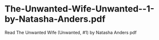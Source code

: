# The-Unwanted-Wife-Unwanted--1-by-Natasha-Anders.pdf
Read The Unwanted Wife (Unwanted, #1) by Natasha Anders pdf
